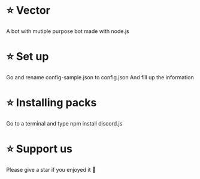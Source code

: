 # ⭐ Vector
A bot with mutiple purpose bot made with node.js
# ⭐ Set up
Go and rename config-sample.json to config.json
And fill up the information
# ⭐ Installing packs
Go to a terminal and type npm install discord.js
# ⭐ Support us
Please give a star if you enjoyed it 💖
